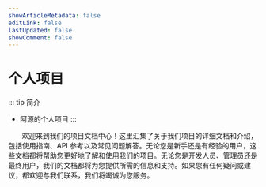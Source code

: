 ```yaml
---
showArticleMetadata: false
editLink: false
lastUpdated: false
showComment: false
---
```


# 个人项目

::: tip 简介
- 阿源的个人项目
:::

&nbsp;&nbsp;&nbsp;&nbsp;&nbsp;&nbsp;&nbsp;欢迎来到我们的项目文档中心！这里汇集了关于我们项目的详细文档和介绍，包括使用指南、API 参考以及常见问题解答。无论您是新手还是有经验的用户，这些文档都将帮助您更好地了解和使用我们的项目。无论您是开发人员、管理员还是最终用户，我们的文档都将为您提供所需的信息和支持。如果您有任何疑问或建议，都欢迎与我们联系，我们将竭诚为您服务。